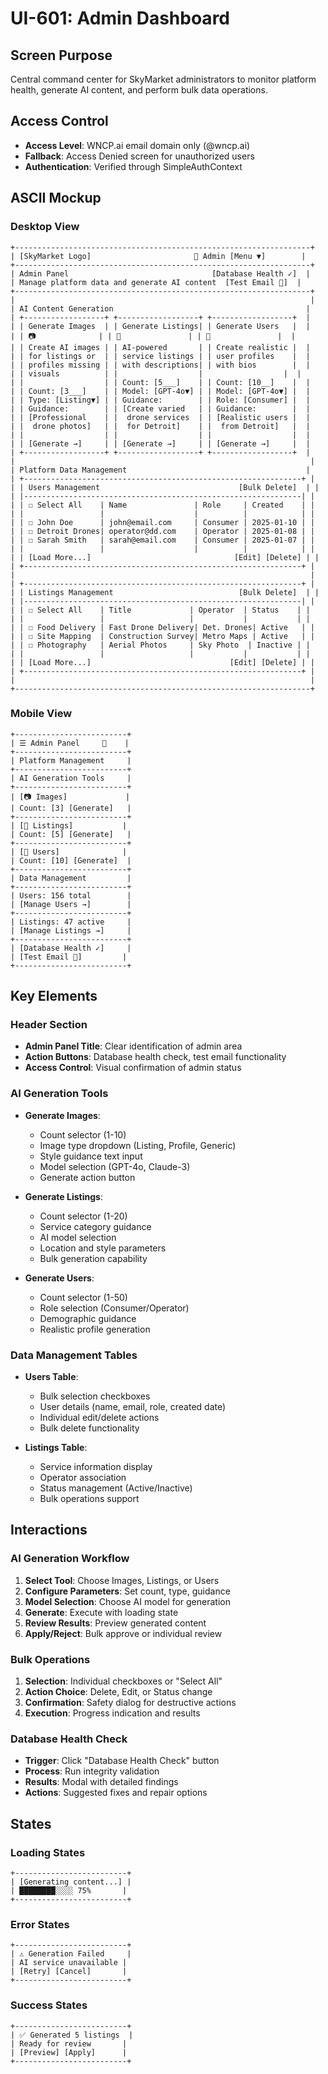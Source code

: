 

# UI-601: Admin Dashboard

## Screen Purpose
Central command center for SkyMarket administrators to monitor platform health, generate AI content, and perform bulk data operations.

## Access Control
- **Access Level**: WNCP.ai email domain only (@wncp.ai)
- **Fallback**: Access Denied screen for unauthorized users
- **Authentication**: Verified through SimpleAuthContext

## ASCII Mockup

### Desktop View
```
+------------------------------------------------------------------+
| [SkyMarket Logo]                       👤 Admin [Menu ▼]        |
+------------------------------------------------------------------+
| Admin Panel                                [Database Health ✓]  |
| Manage platform data and generate AI content  [Test Email 📧]  |
+------------------------------------------------------------------+
|                                                                  |
| AI Content Generation                                           |
| +------------------+ +------------------+ +------------------+  |
| | Generate Images  | | Generate Listings| | Generate Users   |  |
| | 📷              | | 📝               | | 👥               |  |
| | Create AI images | | AI-powered       | | Create realistic |  |
| | for listings or  | | service listings | | user profiles    |  |
| | profiles missing | | with descriptions| | with bios        |  |
| | visuals          | |                  |                  |  |
| |                  | | Count: [5___]    | | Count: [10__]    |  |
| | Count: [3___]    | | Model: [GPT-4o▼] | | Model: [GPT-4o▼] |  |
| | Type: [Listing▼] | | Guidance:        | | Role: [Consumer] |  |
| | Guidance:        | | [Create varied   | | Guidance:        |  |
| | [Professional    | |  drone services  | | [Realistic users |  |
| |  drone photos]   | |  for Detroit]    | |  from Detroit]   |  |
| |                  | |                  | |                  |  |
| | [Generate →]     | | [Generate →]     | | [Generate →]     |  |
| +------------------+ +------------------+ +------------------+  |
|                                                                  |
| Platform Data Management                                        |
| +--------------------------------------------------------------+ |
| | Users Management                               [Bulk Delete]  | |
| |--------------------------------------------------------------| |
| | ☐ Select All    | Name               | Role     | Created    | |
| |                 |                    |          |            | |
| | ☐ John Doe      | john@email.com     | Consumer | 2025-01-10 | |
| | ☐ Detroit Drones| operator@dd.com    | Operator | 2025-01-08 | |
| | ☐ Sarah Smith   | sarah@email.com    | Consumer | 2025-01-07 | |
| |                 |                    |          |            | |
| | [Load More...]                                [Edit] [Delete] | |
| +--------------------------------------------------------------+ |
|                                                                  |
| +--------------------------------------------------------------+ |
| | Listings Management                            [Bulk Delete]  | |
| |--------------------------------------------------------------| |
| | ☐ Select All    | Title             | Operator  | Status    | |
| |                 |                   |           |           | |
| | ☐ Food Delivery | Fast Drone Delivery| Det. Drones| Active   | |
| | ☐ Site Mapping  | Construction Survey| Metro Maps | Active   | |
| | ☐ Photography   | Aerial Photos     | Sky Photo  | Inactive | |
| |                 |                   |           |           | |
| | [Load More...]                               [Edit] [Delete] | |
| +--------------------------------------------------------------+ |
|                                                                  |
+------------------------------------------------------------------+
```

### Mobile View
```
+-------------------------+
| ☰ Admin Panel     👤    |
+-------------------------+
| Platform Management     |
+-------------------------+
| AI Generation Tools     |
+-------------------------+
| [📷 Images]             |
| Count: [3] [Generate]   |
+-------------------------+
| [📝 Listings]           |
| Count: [5] [Generate]   |
+-------------------------+
| [👥 Users]              |
| Count: [10] [Generate]  |
+-------------------------+
| Data Management         |
+-------------------------+
| Users: 156 total        |
| [Manage Users →]        |
+-------------------------+
| Listings: 47 active     |
| [Manage Listings →]     |
+-------------------------+
| [Database Health ✓]     |
| [Test Email 📧]         |
+-------------------------+
```

## Key Elements

### Header Section
- **Admin Panel Title**: Clear identification of admin area
- **Action Buttons**: Database health check, test email functionality
- **Access Control**: Visual confirmation of admin status

### AI Generation Tools
- **Generate Images**:
  - Count selector (1-10)
  - Image type dropdown (Listing, Profile, Generic)
  - Style guidance text input
  - Model selection (GPT-4o, Claude-3)
  - Generate action button

- **Generate Listings**:
  - Count selector (1-20)
  - Service category guidance
  - AI model selection
  - Location and style parameters
  - Bulk generation capability

- **Generate Users**:
  - Count selector (1-50)
  - Role selection (Consumer/Operator)
  - Demographic guidance
  - Realistic profile generation

### Data Management Tables
- **Users Table**:
  - Bulk selection checkboxes
  - User details (name, email, role, created date)
  - Individual edit/delete actions
  - Bulk delete functionality

- **Listings Table**:
  - Service information display
  - Operator association
  - Status management (Active/Inactive)
  - Bulk operations support

## Interactions

### AI Generation Workflow
1. **Select Tool**: Choose Images, Listings, or Users
2. **Configure Parameters**: Set count, type, guidance
3. **Model Selection**: Choose AI model for generation
4. **Generate**: Execute with loading state
5. **Review Results**: Preview generated content
6. **Apply/Reject**: Bulk approve or individual review

### Bulk Operations
1. **Selection**: Individual checkboxes or "Select All"
2. **Action Choice**: Delete, Edit, or Status change
3. **Confirmation**: Safety dialog for destructive actions
4. **Execution**: Progress indication and results

### Database Health Check
- **Trigger**: Click "Database Health Check" button
- **Process**: Run integrity validation
- **Results**: Modal with detailed findings
- **Actions**: Suggested fixes and repair options

## States

### Loading States
```
+-------------------------+
| [Generating content...] |
| ████████░░░░ 75%       |
+-------------------------+
```

### Error States
```
+-------------------------+
| ⚠️ Generation Failed     |
| AI service unavailable |
| [Retry] [Cancel]       |
+-------------------------+
```

### Success States
```
+-------------------------+
| ✅ Generated 5 listings  |
| Ready for review       |
| [Preview] [Apply]      |
+-------------------------+
```
